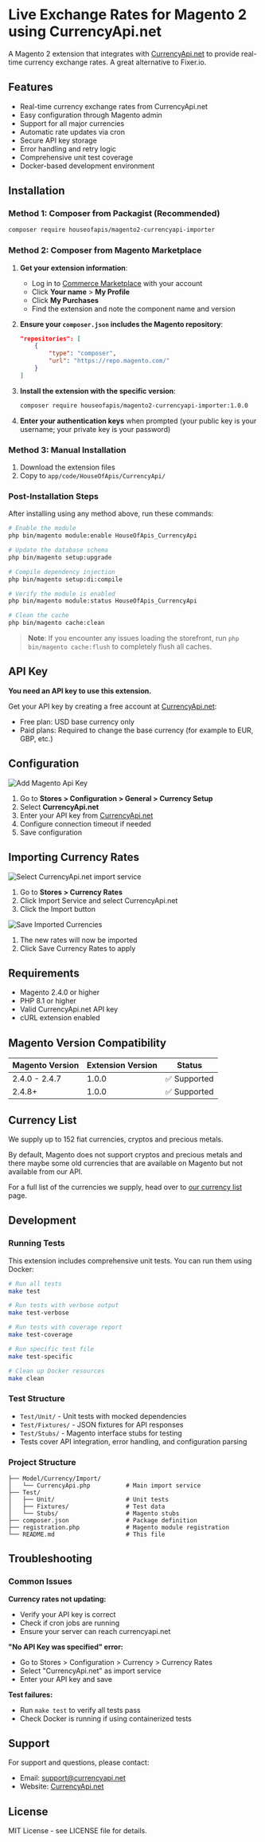 # Live Exchange Rates for Magento 2 using CurrencyApi.net

A Magento 2 extension that integrates with [CurrencyApi.net](https://currencyapi.net) to provide real-time currency exchange rates. A great alternative to Fixer.io.

## Features

- Real-time currency exchange rates from CurrencyApi.net
- Easy configuration through Magento admin
- Support for all major currencies
- Automatic rate updates via cron
- Secure API key storage
- Error handling and retry logic
- Comprehensive unit test coverage
- Docker-based development environment

## Installation

### Method 1: Composer from Packagist (Recommended)

```bash
composer require houseofapis/magento2-currencyapi-importer
```

### Method 2: Composer from Magento Marketplace

1. **Get your extension information**:
   - Log in to [Commerce Marketplace](https://marketplace.magento.com) with your account
   - Click **Your name** > **My Profile**
   - Click **My Purchases**
   - Find the extension and note the component name and version

2. **Ensure your `composer.json` includes the Magento repository**:
   ```json
   "repositories": [
       {
           "type": "composer",
           "url": "https://repo.magento.com/"
       }
   ]
   ```

3. **Install the extension with the specific version**:
   ```bash
   composer require houseofapis/magento2-currencyapi-importer:1.0.0
   ```

4. **Enter your authentication keys** when prompted (your public key is your username; your private key is your password)

### Method 3: Manual Installation

1. Download the extension files
2. Copy to `app/code/HouseOfApis/CurrencyApi/`

### Post-Installation Steps

After installing using any method above, run these commands:

```bash
# Enable the module
php bin/magento module:enable HouseOfApis_CurrencyApi

# Update the database schema
php bin/magento setup:upgrade

# Compile dependency injection
php bin/magento setup:di:compile

# Verify the module is enabled
php bin/magento module:status HouseOfApis_CurrencyApi

# Clean the cache
php bin/magento cache:clean
```

> **Note**: If you encounter any issues loading the storefront, run `php bin/magento cache:flush` to completely flush all caches.

## API Key

**You need an API key to use this extension.**

Get your API key by creating a free account at [CurrencyApi.net](https://currencyapi.net):
- Free plan: USD base currency only
- Paid plans: Required to change the base currency (for example to EUR, GBP, etc.)

## Configuration

![Add Magento Api Key](docs/screenshots/magento_api_key.png "Add Api Key")

1. Go to **Stores > Configuration > General > Currency Setup**
2. Select **CurrencyApi.net**
3. Enter your API key from [CurrencyApi.net](https://currencyapi.net)
4. Configure connection timeout if needed
5. Save configuration

## Importing Currency Rates

![Select CurrencyApi.net import service](docs/screenshots/magento_import.png "Import")

1. Go to **Stores > Currency Rates**
2. Click Import Service and select CurrencyApi.net
3. Click the Import button

![Save Imported Currencies](docs/screenshots/magento_import_success.png "Save")

1. The new rates will now be imported
2. Click Save Currency Rates to apply


## Requirements

- Magento 2.4.0 or higher
- PHP 8.1 or higher
- Valid CurrencyApi.net API key
- cURL extension enabled

## Magento Version Compatibility

| Magento Version | Extension Version | Status |
|----------------|-------------------|---------|
| 2.4.0 - 2.4.7  | 1.0.0            | ✅ Supported |
| 2.4.8+         | 1.0.0            | ✅ Supported |

## Currency List

We supply up to 152 fiat currencies, cryptos and precious metals.

By default, Magento does not support cryptos and precious metals and there maybe some old currencies that are available on Magento but not available from our API. 

For a full list of the currencies we supply, head over to [our currency list](https://currencyapi.net/currency-list/) page.

## Development

### Running Tests

This extension includes comprehensive unit tests. You can run them using Docker:

```bash
# Run all tests
make test

# Run tests with verbose output
make test-verbose

# Run tests with coverage report
make test-coverage

# Run specific test file
make test-specific

# Clean up Docker resources
make clean
```

### Test Structure

- `Test/Unit/` - Unit tests with mocked dependencies
- `Test/Fixtures/` - JSON fixtures for API responses
- `Test/Stubs/` - Magento interface stubs for testing
- Tests cover API integration, error handling, and configuration parsing

### Project Structure

```
├── Model/Currency/Import/
│   └── CurrencyApi.php          # Main import service
├── Test/
│   ├── Unit/                    # Unit tests
│   ├── Fixtures/                # Test data
│   └── Stubs/                   # Magento stubs
├── composer.json                # Package definition
├── registration.php             # Magento module registration
└── README.md                    # This file
```

## Troubleshooting

### Common Issues

**Currency rates not updating:**
- Verify your API key is correct
- Check if cron jobs are running
- Ensure your server can reach currencyapi.net

**"No API Key was specified" error:**
- Go to Stores > Configuration > Currency > Currency Rates
- Select "CurrencyApi.net" as import service
- Enter your API key and save

**Test failures:**
- Run `make test` to verify all tests pass
- Check Docker is running if using containerized tests

## Support

For support and questions, please contact:
- Email: support@currencyapi.net
- Website: [CurrencyApi.net](https://currencyapi.net)

## License

MIT License - see LICENSE file for details.
